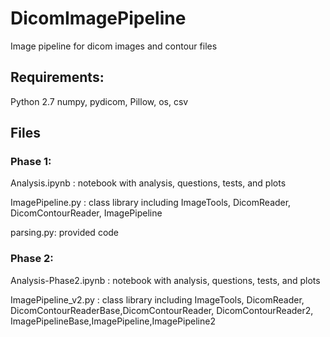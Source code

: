 # DicomImagePipeline
Image pipeline for dicom images and contour files

## Requirements:
Python 2.7
numpy, pydicom, Pillow, os, csv

## Files

### Phase 1: 

Analysis.ipynb : notebook with analysis, questions, tests, and plots

ImagePipeline.py : class library including ImageTools, DicomReader, DicomContourReader, ImagePipeline

parsing.py: provided code


### Phase 2:
Analysis-Phase2.ipynb : notebook with analysis, questions, tests, and plots

ImagePipeline_v2.py : class library including ImageTools, DicomReader, DicomContourReaderBase,DicomContourReader, DicomContourReader2, ImagePipelineBase,ImagePipeline,ImagePipeline2




